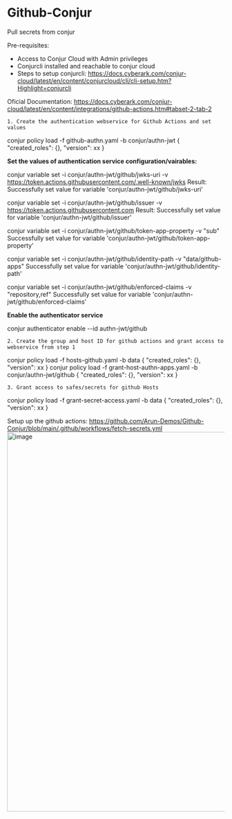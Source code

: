 # Github-Conjur
Pull secrets from conjur

Pre-requisites:
  - Access to Conjur Cloud with Admin privileges
  - Conjurcli installed and reachable to conjur cloud
  - Steps to setup conjurcli: https://docs.cyberark.com/conjur-cloud/latest/en/content/conjurcloud/cli/cli-setup.htm?Highlight=conjurcli

Oficial Documentation: https://docs.cyberark.com/conjur-cloud/latest/en/content/integrations/github-actions.htm#tabset-2-tab-2

	1. Create the authentication webservice for Github Actions and set values

conjur policy load -f github-authn.yaml -b conjur/authn-jwt
{
    "created_roles": {},
    "version": xx
}

**Set the values of authentication service configuration/vairables:**

conjur variable set -i conjur/authn-jwt/github/jwks-uri -v https://token.actions.githubusercontent.com/.well-known/jwks
Result: Successfully set value for variable 'conjur/authn-jwt/github/jwks-uri'

conjur variable set -i conjur/authn-jwt/github/issuer -v https://token.actions.githubusercontent.com
Result: Successfully set value for variable 'conjur/authn-jwt/github/issuer'

conjur variable set -i conjur/authn-jwt/github/token-app-property -v "sub"
Successfully set value for variable 'conjur/authn-jwt/github/token-app-property'

conjur variable set -i conjur/authn-jwt/github/identity-path -v "data/github-apps"
Successfully set value for variable 'conjur/authn-jwt/github/identity-path'

conjur variable set -i conjur/authn-jwt/github/enforced-claims -v "repository,ref"
Successfully set value for variable 'conjur/authn-jwt/github/enforced-claims'

**Enable the authenticator service**

conjur authenticator enable --id authn-jwt/github

	2. Create the group and host ID for github actions and grant access to webservice from step 1

conjur policy load -f hosts-github.yaml -b data
{
    "created_roles": {},
    "version": xx
}
conjur policy load -f grant-host-authn-apps.yaml -b conjur/authn-jwt/github
{
    "created_roles": {},
    "version": xx
}

	3. Grant access to safes/secrets for github Hosts

conjur policy load -f grant-secret-access.yaml -b data
{
    "created_roles": {},
    "version": xx
}

Setup up the github actions: https://github.com/Arun-Demos/Github-Conjur/blob/main/.github/workflows/fetch-secrets.yml<img width="772" height="878" alt="image" src="https://github.com/user-attachments/assets/a5c2b3c9-a2b3-4aca-b705-f84cbeabaeea" />
